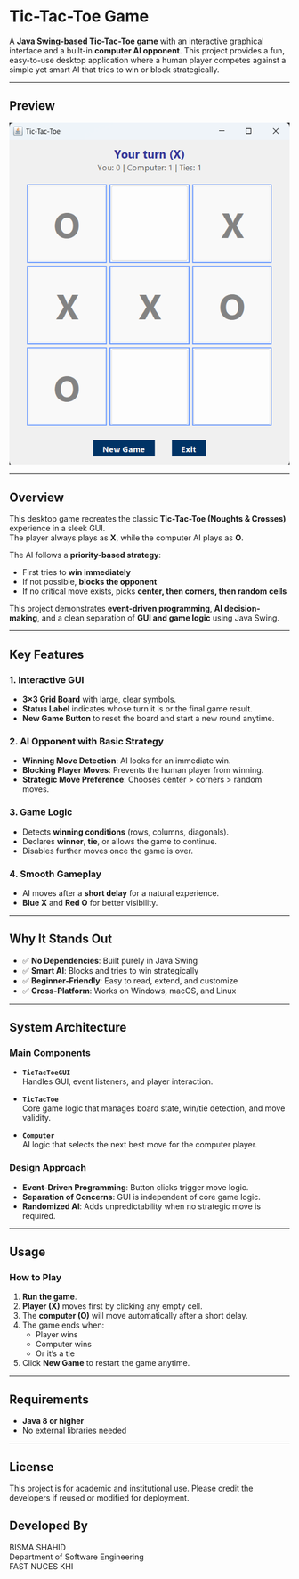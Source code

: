 # Tic-Tac-Toe Game 

A **Java Swing-based Tic-Tac-Toe game** with an interactive graphical interface and a built-in **computer AI opponent**. This project provides a fun, easy-to-use desktop application where a human player competes against a simple yet smart AI that tries to win or block strategically.  

---

## Preview
![Tic Tac Toe Preview](image/TicTacToe.png)

---

## Overview  

This desktop game recreates the classic **Tic-Tac-Toe (Noughts & Crosses)** experience in a sleek GUI.  
The player always plays as **X**, while the computer AI plays as **O**.  

The AI follows a **priority-based strategy**:  
- First tries to **win immediately**  
- If not possible, **blocks the opponent**  
- If no critical move exists, picks **center, then corners, then random cells**  

This project demonstrates **event-driven programming**, **AI decision-making**, and a clean separation of **GUI and game logic** using Java Swing.  

---

## Key Features  

### 1. Interactive GUI  
- **3×3 Grid Board** with large, clear symbols.  
- **Status Label** indicates whose turn it is or the final game result.  
- **New Game Button** to reset the board and start a new round anytime.  

### 2. AI Opponent with Basic Strategy  
- **Winning Move Detection**: AI looks for an immediate win.  
- **Blocking Player Moves**: Prevents the human player from winning.  
- **Strategic Move Preference**: Chooses center > corners > random moves.  

### 3. Game Logic  
- Detects **winning conditions** (rows, columns, diagonals).  
- Declares **winner**, **tie**, or allows the game to continue.  
- Disables further moves once the game is over.  

### 4. Smooth Gameplay  
- AI moves after a **short delay** for a natural experience.  
- **Blue X** and **Red O** for better visibility.  

---

## Why It Stands Out  

- ✅ **No Dependencies**: Built purely in Java Swing  
- ✅ **Smart AI**: Blocks and tries to win strategically  
- ✅ **Beginner-Friendly**: Easy to read, extend, and customize  
- ✅ **Cross-Platform**: Works on Windows, macOS, and Linux  

---

## System Architecture  

### Main Components  

- **`TicTacToeGUI`**  
  Handles GUI, event listeners, and player interaction.  

- **`TicTacToe`**  
  Core game logic that manages board state, win/tie detection, and move validity.  

- **`Computer`**  
  AI logic that selects the next best move for the computer player.  

### Design Approach  

- **Event-Driven Programming**: Button clicks trigger move logic.  
- **Separation of Concerns**: GUI is independent of core game logic.  
- **Randomized AI**: Adds unpredictability when no strategic move is required.  

---

## Usage  

### How to Play  
1. **Run the game**.  
2. **Player (X)** moves first by clicking any empty cell.  
3. The **computer (O)** will move automatically after a short delay.  
4. The game ends when:  
   - Player wins  
   - Computer wins  
   - Or it’s a tie  
5. Click **New Game** to restart the game anytime.  

---

## Requirements  

- **Java 8 or higher**  
- No external libraries needed  

---
## License

This project is for academic and institutional use. Please credit the developers if reused or modified for deployment.


## Developed By
BISMA SHAHID  
Department of Software Engineering  
FAST NUCES KHI


